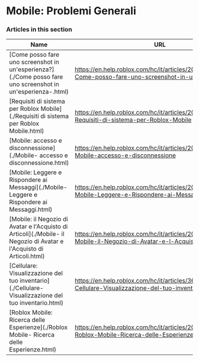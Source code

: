 # Mobile: Problemi Generali  
### Articles in this section
Name|URL
-|-
[Come posso fare uno screenshot in un'esperienza?](./Come posso fare uno screenshot in un'esperienza-.html) |https://en.help.roblox.com/hc/it/articles/20564017568276-Come-posso-fare-uno-screenshot-in-un-esperienza-
[Requisiti di sistema per Roblox Mobile](./Requisiti di sistema per Roblox Mobile.html) |https://en.help.roblox.com/hc/it/articles/203625474-Requisiti-di-sistema-per-Roblox-Mobile
[Mobile: accesso e disconnessione](./Mobile- accesso e disconnessione.html) |https://en.help.roblox.com/hc/it/articles/203313450-Mobile-accesso-e-disconnessione
[Mobile: Leggere e Rispondere ai Messaggi](./Mobile- Leggere e Rispondere ai Messaggi.html) |https://en.help.roblox.com/hc/it/articles/203313550-Mobile-Leggere-e-Rispondere-ai-Messaggi
[Mobile: il Negozio di Avatar e l'Acquisto di Articoli](./Mobile- il Negozio di Avatar e l'Acquisto di Articoli.html) |https://en.help.roblox.com/hc/it/articles/203313500-Mobile-il-Negozio-di-Avatar-e-l-Acquisto-di-Articoli
[Cellulare: Visualizzazione del tuo inventario](./Cellulare- Visualizzazione del tuo inventario.html) |https://en.help.roblox.com/hc/it/articles/360000344426-Cellulare-Visualizzazione-del-tuo-inventario
[Roblox Mobile: Ricerca delle Esperienze](./Roblox Mobile- Ricerca delle Esperienze.html) |https://en.help.roblox.com/hc/it/articles/203313460-Roblox-Mobile-Ricerca-delle-Esperienze